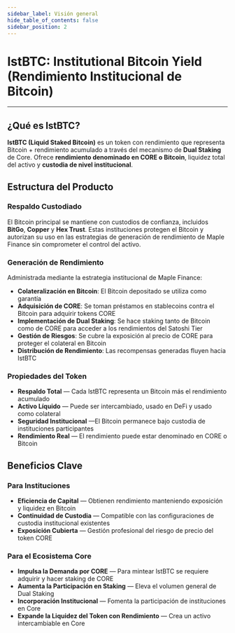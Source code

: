 ```yaml
---
sidebar_label: Visión general
hide_table_of_contents: false
sidebar_position: 2
---
```


# lstBTC: Institutional Bitcoin Yield (Rendimiento Institucional de Bitcoin)

---

## ¿Qué es lstBTC?

**lstBTC (Liquid Staked Bitcoin)** es un token con rendimiento que representa Bitcoin + rendimiento acumulado a través del mecanismo de **Dual Staking** de Core. Ofrece **rendimiento denominado en CORE o Bitcoin**, liquidez total del activo y **custodia de nivel institucional**.

## Estructura del Producto

### Respaldo Custodiado

El Bitcoin principal se mantiene con custodios de confianza, incluidos **BitGo**, **Copper** y **Hex Trust**. Estas instituciones protegen el Bitcoin y autorizan su uso en las estrategias de generación de rendimiento de Maple Finance sin comprometer el control del activo.

### Generación de Rendimiento

Administrada mediante la estrategia institucional de Maple Finance:

- **Colateralización en Bitcoin**: El Bitcoin depositado se utiliza como garantía
- **Adquisición de CORE**: Se toman préstamos en stablecoins contra el Bitcoin para adquirir tokens CORE
- **Implementación de Dual Staking**: Se hace staking tanto de Bitcoin como de CORE para acceder a los rendimientos del Satoshi Tier
- **Gestión de Riesgos**: Se cubre la exposición al precio de CORE para proteger el colateral en Bitcoin
- **Distribución de Rendimiento**: Las recompensas generadas fluyen hacia lstBTC

### Propiedades del Token

- **Respaldo Total** — Cada lstBTC representa un Bitcoin más el rendimiento acumulado
- **Activo Líquido** — Puede ser intercambiado, usado en DeFi y usado como colateral
- **Seguridad Institucional** —El Bitcoin permanece bajo custodia de instituciones participantes
- **Rendimiento Real** — El rendimiento puede estar denominado en CORE o Bitcoin

## Beneficios Clave

### Para Instituciones

- **Eficiencia de Capital** — Obtienen rendimiento manteniendo exposición y liquidez en Bitcoin
- **Continuidad de Custodia** — Compatible con las configuraciones de custodia institucional existentes
- **Exposición Cubierta** — Gestión profesional del riesgo de precio del token CORE

### Para el Ecosistema Core

- **Impulsa la Demanda por CORE** — Para mintear lstBTC se requiere adquirir y hacer staking de CORE
- **Aumenta la Participación en Staking** — Eleva el volumen general de Dual Staking
- **Incorporación Institucional** — Fomenta la participación de instituciones en Core
- **Expande la Liquidez del Token con Rendimiento** — Crea un activo intercambiable en Core
